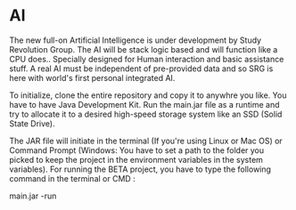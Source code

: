 # AI
The new full-on Artificial Intelligence is under development by Study Revolution Group. The AI will be stack logic based and will function like a CPU does.. Specially designed for Human interaction and basic assistance stuff. A real AI must be independent of pre-provided data and so SRG is here with world's first personal integrated AI.

To initialize, clone the entire repository and copy it to anywhre you like. You have to have Java Development Kit. Run the main.jar file as a runtime and try to allocate it to a desired high-speed storage system like an SSD (Solid State Drive).

The JAR file will initiate in the terminal (If you're using Linux or Mac OS) or Command Prompt (Windows: You have to set a path to the folder you picked to keep the project in the environment variables in the system variables). For running the BETA project, you have to type the following command in the terminal or CMD :

main.jar -run

